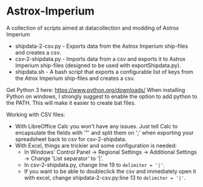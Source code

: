 # Astrox-Imperium
A collection of scripts aimed at datacollection and modding of Astrox Imperium

- shipdata-2-csv.py - Exports data from the Astrox Imperium ship-files and creates a csv.
- csv-2-shipdata.py - Imports data from a csv and exports it to Astrox Imperium ship-files (designed to be used with exportShipdata.py).
- shipdata.sh - A bash script that exports a configurable list of keys from the Atrox Imperium ship-files and creates a csv.

Get Python 3 here: https://www.python.org/downloads/
When installing Python on windows, I strongly suggest to enable the option to add python to the PATH.  This will make it easier to create bat files.

Working with CSV files:
- With LibreOffice Calc you won't have any issues. Just tell Calc to encapsulate the fields with '"' and split them on ';' when exporting your spreadsheet back to csv for csv-2-shipdata.
- With Excel, things are trickier and some configuration is needed:
  - In Windows' Control Panel -> Regional Settings -> Additional Settings -> Change 'List separator' to '|'.
  - In csv-2-shipdata.py, change line 19 to `delimiter = '|'`.
  - If you want to be able to doubleclick the csv and immediately open it with excel, change shipdata-2-csv.py:line 13 to `delimiter = '|'`.


